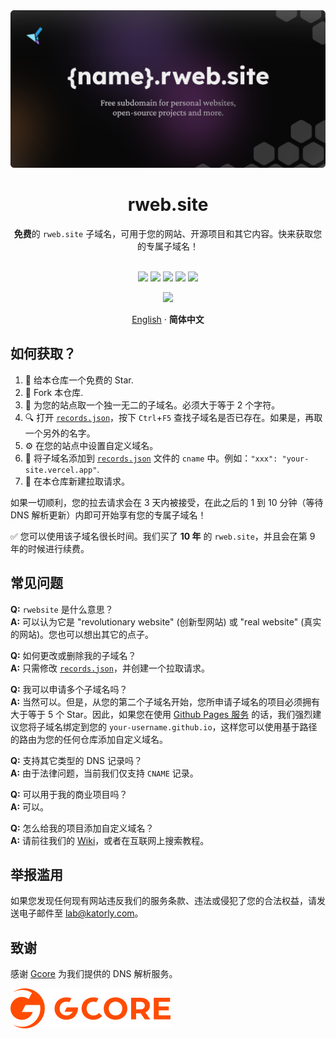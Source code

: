 <div align="center">
<a href="https://github.com/katorlys/rweb.site"><img src="/cover.png"></a>
<h1>rweb.site</h1>

**免费**的 `rweb.site` 子域名，可用于您的网站、开源项目和其它内容。快来获取您的专属子域名！<br><br>

[![](https://img.shields.io/badge/许可-MIT-%23EFEFEF?style=flat-square&logoColor=white&labelColor=black)](/LICENSE)
[![](https://img.shields.io/github/issues-pr-closed-raw/katorlys/rweb.site?style=flat-square&logoColor=white&label=申请总数&labelColor=black&color=%2379E096)](https://github.com/katorlys/rweb.site/pulls)
[![](https://img.shields.io/github/contributors-anon/katorlys/rweb.site?style=flat-square&logoColor=white&label=申请人数&labelColor=black&color=%23FFC868)](https://github.com/katorlys/rweb.site/graphs/contributors)
[![](https://img.shields.io/github/commit-activity/m/katorlys/rweb.site?style=flat-square&logoColor=white&label=频率&labelColor=black&color=%2377CCF6)](https://github.com/katorlys/rweb.site/pulse/monthly)
[![](https://img.shields.io/github/stars/katorlys/rweb.site?style=flat-square&logoColor=white&label=星标&labelColor=black&color=%23FF97A8)](https://github.com/katorlys/rweb.site/stargazers)

[![](https://img.shields.io/badge/捐赠-域名注册费用-%23FF96EE?style=flat-square&logo=buymeacoffee&logoColor=white&labelColor=black)](https://www.buymeacoffee.com/katorly)

[English](/README.md) · **简体中文**

</div>


## 如何获取？
1. 🌟 给本仓库一个免费的 Star.
2. 🍴 Fork 本仓库.
3. 🧠 为您的站点取一个独一无二的子域名。必须大于等于 2 个字符。
4. 🔍 打开 [`records.json`](/records.json)，按下 `Ctrl`+`F5` 查找子域名是否已存在。如果是，再取一个另外的名字。
5. ⚙️ 在您的站点中设置自定义域名。
6. 📄 将子域名添加到 [`records.json`](/records.json) 文件的 `cname` 中。例如：`"xxx": "your-site.vercel.app"`.
7. 🥰 在本仓库新建拉取请求。

如果一切顺利，您的拉去请求会在 3 天内被接受，在此之后的 1 到 10 分钟（等待 DNS 解析更新）内即可开始享有您的专属子域名！  

✅ 您可以使用该子域名很长时间。我们买了 **10 年** 的 `rweb.site`，并且会在第 9 年的时候进行续费。  


## 常见问题
**Q:** `rwebsite` 是什么意思？  
**A:** 可以认为它是 "revolutionary website" (创新型网站) 或 "real website" (真实的网站)。您也可以想出其它的点子。  

**Q:** 如何更改或删除我的子域名？  
**A:** 只需修改 [`records.json`](/records.json)，并创建一个拉取请求。  

**Q:** 我可以申请多个子域名吗？  
**A:** 当然可以。但是，从您的第二个子域名开始，您所申请子域名的项目必须拥有大于等于 5 个 Star。因此，如果您在使用 [Github Pages 服务](https://pages.github.com) 的话，我们强烈建议您将子域名绑定到您的 `your-username.github.io`，这样您可以使用基于路径的路由为您的任何仓库添加自定义域名。  

**Q:** 支持其它类型的 DNS 记录吗？  
**A:** 由于法律问题，当前我们仅支持 `CNAME` 记录。  

**Q:** 可以用于我的商业项目吗？  
**A:** 可以。  

**Q:** 怎么给我的项目添加自定义域名？  
**A:** 请前往我们的 [Wiki](https://github.com/katorlys/rweb.site/wiki)，或者在互联网上搜索教程。  


## 举报滥用
如果您发现任何现有网站违反我们的服务条款、违法或侵犯了您的合法权益，请发送电子邮件至  [lab@katorly.com](mailto:lab@katorly.com)。


## 致谢
感谢 [Gcore](https://gcore.com/dns) 为我们提供的 DNS 解析服务。  

[![Gcore](/gcore_logo.svg)](https://gcore.com/dns)  


